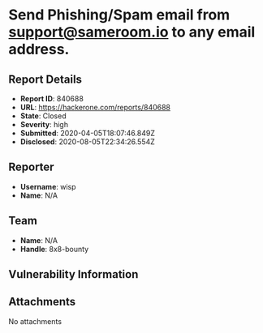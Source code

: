 # Send Phishing/Spam email from support@sameroom.io to any email address.

## Report Details
- **Report ID**: 840688
- **URL**: https://hackerone.com/reports/840688
- **State**: Closed
- **Severity**: high
- **Submitted**: 2020-04-05T18:07:46.849Z
- **Disclosed**: 2020-08-05T22:34:26.554Z

## Reporter
- **Username**: wisp
- **Name**: N/A

## Team
- **Name**: N/A
- **Handle**: 8x8-bounty

## Vulnerability Information


## Attachments
No attachments
